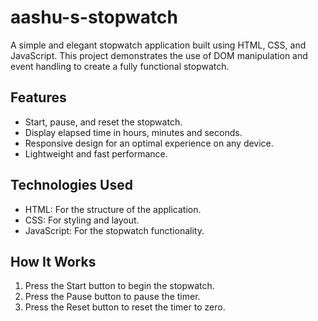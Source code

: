 # aashu-s-stopwatch
A simple and elegant stopwatch application built using HTML, CSS, and JavaScript. This project demonstrates the use of DOM manipulation and event handling to create a fully functional stopwatch.

## Features
- Start, pause, and reset the stopwatch.
- Display elapsed time in hours, minutes and seconds.
- Responsive design for an optimal experience on any device.
- Lightweight and fast performance.

## Technologies Used
- HTML: For the structure of the application.
- CSS: For styling and layout.
- JavaScript: For the stopwatch functionality.

## How It Works
1. Press the Start button to begin the stopwatch.
2. Press the Pause button to pause the timer.
3. Press the Reset button to reset the timer to zero.
